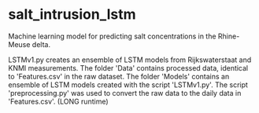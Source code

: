 # salt_intrusion_lstm
Machine learning model for predicting salt concentrations in the Rhine-Meuse delta.

LSTMv1.py creates an ensemble of LSTM models from Rijkswaterstaat and KNMI measurements.
The folder 'Data'  contains processed data, identical to 'Features.csv'  in the raw dataset.
The folder 'Models' contains an ensemble of LSTM models created with the script 'LSTMv1.py'.
The script 'preprocessing.py' was used to convert the raw data to the daily data in 'Features.csv'. (LONG runtime)
